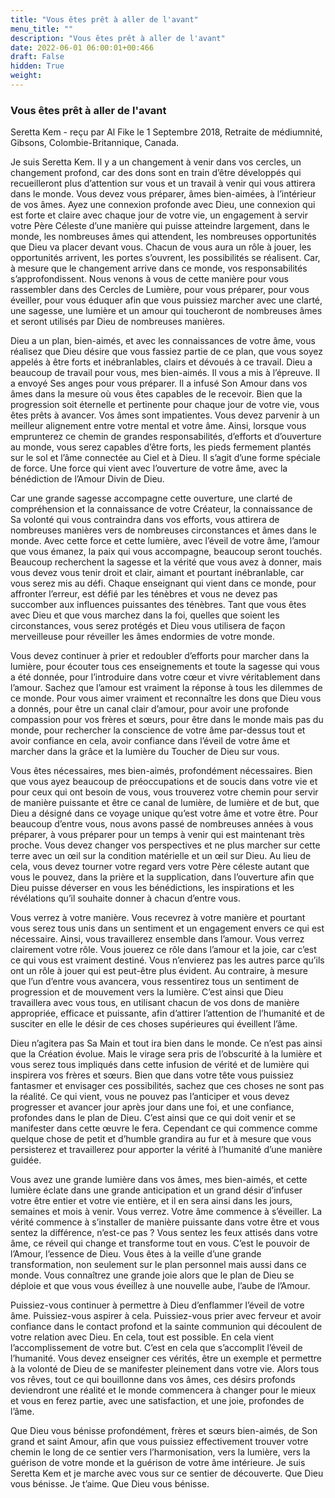 ```yaml
---
title: "Vous êtes prêt à aller de l'avant"
menu_title: ""
description: "Vous êtes prêt à aller de l'avant"
date: 2022-06-01 06:00:01+00:466
draft: False
hidden: True
weight:
---
```

### Vous êtes prêt à aller de l'avant

Seretta Kem - reçu par Al Fike le 1 Septembre 2018, Retraite de médiumnité, Gibsons, Colombie-Britannique, Canada.

Je suis Seretta Kem. Il y a un changement à venir dans vos cercles, un changement profond, car des dons sont en train d’être développés qui recueilleront plus d’attention sur vous et un travail à venir qui vous attirera dans le monde. Vous devez vous préparer, âmes bien-aimées, à l’intérieur de vos âmes. Ayez une connexion profonde avec Dieu, une connexion qui est forte et claire avec chaque jour de votre vie, un engagement à servir votre Père Céleste d’une manière qui puisse atteindre largement, dans le monde, les nombreuses âmes qui attendent, les nombreuses opportunités que Dieu va placer devant vous. Chacun de vous aura un rôle à jouer, les opportunités arrivent, les portes s’ouvrent, les possibilités se réalisent. Car, à mesure que le changement arrive dans ce monde, vos responsabilités s’approfondissent. Nous venons à vous de cette manière pour vous rassembler dans des Cercles de Lumière, pour vous préparer, pour vous éveiller, pour vous éduquer afin que vous puissiez marcher avec une clarté, une sagesse, une lumière et un amour qui toucheront de nombreuses âmes et seront utilisés par Dieu de nombreuses manières.

Dieu a un plan, bien-aimés, et avec les connaissances de votre âme, vous réalisez que Dieu désire que vous fassiez partie de ce plan, que vous soyez appelés à être forts et inébranlables, clairs et dévoués à ce travail. Dieu a beaucoup de travail pour vous, mes bien-aimés. Il vous a mis à l’épreuve. Il a envoyé Ses anges pour vous préparer. Il a infusé Son Amour dans vos âmes dans la mesure où vous êtes capables de le recevoir. Bien que la progression soit éternelle et pertinente pour chaque jour de votre vie, vous êtes prêts à avancer. Vos âmes sont impatientes. Vous devez parvenir à un meilleur alignement entre votre mental et votre âme. Ainsi, lorsque vous emprunterez ce chemin de grandes responsabilités, d’efforts et d’ouverture au monde, vous serez capables d’être forts, les pieds fermement plantés sur le sol et l’âme connectée au Ciel et à Dieu. Il s’agit d’une forme spéciale de force. Une force qui vient avec l’ouverture de votre âme, avec la bénédiction de l’Amour Divin de Dieu.

Car une grande sagesse accompagne cette ouverture, une clarté de compréhension et la connaissance de votre Créateur, la connaissance de Sa volonté qui vous contraindra dans vos efforts, vous attirera de nombreuses manières vers de nombreuses circonstances et âmes dans le monde. Avec cette force et cette lumière, avec l’éveil de votre âme, l’amour que vous émanez, la paix qui vous accompagne, beaucoup seront touchés. Beaucoup recherchent la sagesse et la vérité que vous avez à donner, mais vous devez vous tenir droit et clair, aimant et pourtant inébranlable, car vous serez mis au défi. Chaque enseignant qui vient dans ce monde, pour affronter l’erreur, est défié par les ténèbres et vous ne devez pas succomber aux influences puissantes des ténèbres. Tant que vous êtes avec Dieu et que vous marchez dans la foi, quelles que soient les circonstances, vous serez protégés et Dieu vous utilisera de façon merveilleuse pour réveiller les âmes endormies de votre monde.

Vous devez continuer à prier et redoubler d’efforts pour marcher dans la lumière, pour écouter tous ces enseignements et toute la sagesse qui vous a été donnée, pour l’introduire dans votre cœur et vivre véritablement dans l’amour. Sachez que l’amour est vraiment la réponse à tous les dilemmes de ce monde. Pour vous aimer vraiment et reconnaître les dons que Dieu vous a donnés, pour être un canal clair d’amour, pour avoir une profonde compassion pour vos frères et sœurs, pour être dans le monde mais pas du monde, pour rechercher la conscience de votre âme par-dessus tout et avoir confiance en cela, avoir confiance dans l’éveil de votre âme et marcher dans la grâce et la lumière du Toucher de Dieu sur vous.

Vous êtes nécessaires, mes bien-aimés, profondément nécessaires. Bien que vous ayez beaucoup de préoccupations et de soucis dans votre vie et pour ceux qui ont besoin de vous, vous trouverez votre chemin pour servir de manière puissante et être ce canal de lumière, de lumière et de but, que Dieu a désigné dans ce voyage unique qu’est votre âme et votre être. Pour beaucoup d’entre vous, nous avons passé de nombreuses années à vous préparer, à vous préparer pour un temps à venir qui est maintenant très proche. Vous devez changer vos perspectives et ne plus marcher sur cette terre avec un œil sur la condition matérielle et un œil sur Dieu. Au lieu de cela, vous devez tourner votre regard vers votre Père céleste autant que vous le pouvez, dans la prière et la supplication, dans l’ouverture afin que Dieu puisse déverser en vous les bénédictions, les inspirations et les révélations qu’il souhaite donner à chacun d’entre vous.

Vous verrez à votre manière. Vous recevrez à votre manière et pourtant vous serez tous unis dans un sentiment et un engagement envers ce qui est nécessaire. Ainsi, vous travaillerez ensemble dans l’amour. Vous verrez clairement votre rôle. Vous jouerez ce rôle dans l’amour et la joie, car c’est ce qui vous est vraiment destiné. Vous n’envierez pas les autres parce qu’ils ont un rôle à jouer qui est peut-être plus évident. Au contraire, à mesure que l’un d’entre vous avancera, vous ressentirez tous un sentiment de progression et de mouvement vers la lumière. C’est ainsi que Dieu travaillera avec vous tous, en utilisant chacun de vos dons de manière appropriée, efficace et puissante, afin d’attirer l’attention de l’humanité et de susciter en elle le désir de ces choses supérieures qui éveillent l’âme.

Dieu n’agitera pas Sa Main et tout ira bien dans le monde. Ce n’est pas ainsi que la Création évolue. Mais le virage sera pris de l’obscurité à la lumière et vous serez tous impliqués dans cette infusion de vérité et de lumière qui inspirera vos frères et sœurs. Bien que dans votre tête vous puissiez fantasmer et envisager ces possibilités, sachez que ces choses ne sont pas la réalité. Ce qui vient, vous ne pouvez pas l’anticiper et vous devez progresser et avancer jour après jour dans une foi, et une confiance, profondes dans le plan de Dieu. C’est ainsi que ce qui doit venir et se manifester dans cette œuvre le fera. Cependant ce qui commence comme quelque chose de petit et d’humble grandira au fur et à mesure que vous persisterez et travaillerez pour apporter la vérité à l’humanité d’une manière guidée.

Vous avez une grande lumière dans vos âmes, mes bien-aimés, et cette lumière éclate dans une grande anticipation et un grand désir d’infuser votre être entier et votre vie entière, et il en sera ainsi dans les jours, semaines et mois à venir. Vous verrez. Votre âme commence à s’éveiller. La vérité commence à s’installer de manière puissante dans votre être et vous sentez la différence, n’est-ce pas ? Vous sentez les feux attisés dans votre âme, ce réveil qui change et transforme tout en vous. C’est le pouvoir de l’Amour, l’essence de Dieu. Vous êtes à la veille d’une grande transformation, non seulement sur le plan personnel mais aussi dans ce monde. Vous connaîtrez une grande joie alors que le plan de Dieu se déploie et que vous vous éveillez à une nouvelle aube, l’aube de l’Amour.

Puissiez-vous continuer à permettre à Dieu d’enflammer l’éveil de votre âme. Puissiez-vous aspirer à cela. Puissiez-vous prier avec ferveur et avoir confiance dans le contact profond et la sainte communion qui découlent de votre relation avec Dieu. En cela, tout est possible. En cela vient l’accomplissement de votre but. C’est en cela que s’accomplit l’éveil de l’humanité. Vous devez enseigner ces vérités, être un exemple et permettre à la volonté de Dieu de se manifester pleinement dans votre vie. Alors tous vos rêves, tout ce qui bouillonne dans vos âmes, ces désirs profonds deviendront une réalité et le monde commencera à changer pour le mieux et vous en ferez partie, avec une satisfaction, et une joie, profondes de l’âme.

Que Dieu vous bénisse profondément, frères et sœurs bien-aimés, de Son grand et saint Amour, afin que vous puissiez effectivement trouver votre chemin le long de ce sentier vers l’harmonisation, vers la lumière, vers la guérison de votre monde et la guérison de votre âme intérieure. Je suis Seretta Kem et je marche avec vous sur ce sentier de découverte. Que Dieu vous bénisse. Je t’aime. Que Dieu vous bénisse.

